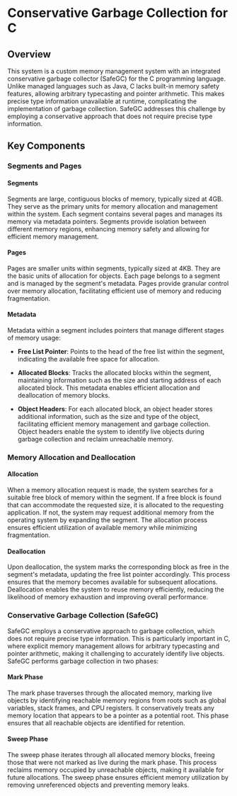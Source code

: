 # Conservative Garbage Collection for C

## Overview
This system is a custom memory management system with an integrated conservative garbage collector (SafeGC) for the C programming language. Unlike managed languages such as Java, C lacks built-in memory safety features, allowing arbitrary typecasting and pointer arithmetic. This makes precise type information unavailable at runtime, complicating the implementation of garbage collection. SafeGC addresses this challenge by employing a conservative approach that does not require precise type information.

## Key Components

### Segments and Pages

#### Segments
Segments are large, contiguous blocks of memory, typically sized at 4GB. They serve as the primary units for memory allocation and management within the system. Each segment contains several pages and manages its memory via metadata pointers. Segments provide isolation between different memory regions, enhancing memory safety and allowing for efficient memory management.

#### Pages
Pages are smaller units within segments, typically sized at 4KB. They are the basic units of allocation for objects. Each page belongs to a segment and is managed by the segment's metadata. Pages provide granular control over memory allocation, facilitating efficient use of memory and reducing fragmentation.

#### Metadata
Metadata within a segment includes pointers that manage different stages of memory usage:

- **Free List Pointer**: Points to the head of the free list within the segment, indicating the available free space for allocation.
  
- **Allocated Blocks**: Tracks the allocated blocks within the segment, maintaining information such as the size and starting address of each allocated block. This metadata enables efficient allocation and deallocation of memory blocks.

- **Object Headers**: For each allocated block, an object header stores additional information, such as the size and type of the object, facilitating efficient memory management and garbage collection. Object headers enable the system to identify live objects during garbage collection and reclaim unreachable memory.

### Memory Allocation and Deallocation

#### Allocation
When a memory allocation request is made, the system searches for a suitable free block of memory within the segment. If a free block is found that can accommodate the requested size, it is allocated to the requesting application. If not, the system may request additional memory from the operating system by expanding the segment. The allocation process ensures efficient utilization of available memory while minimizing fragmentation.

#### Deallocation
Upon deallocation, the system marks the corresponding block as free in the segment's metadata, updating the free list pointer accordingly. This process ensures that the memory becomes available for subsequent allocations. Deallocation enables the system to reuse memory efficiently, reducing the likelihood of memory exhaustion and improving overall performance.

### Conservative Garbage Collection (SafeGC)

SafeGC employs a conservative approach to garbage collection, which does not require precise type information. This is particularly important in C, where explicit memory management allows for arbitrary typecasting and pointer arithmetic, making it challenging to accurately identify live objects. SafeGC performs garbage collection in two phases:

#### Mark Phase
The mark phase traverses through the allocated memory, marking live objects by identifying reachable memory regions from roots such as global variables, stack frames, and CPU registers. It conservatively treats any memory location that appears to be a pointer as a potential root. This phase ensures that all reachable objects are identified for retention.

#### Sweep Phase
The sweep phase iterates through all allocated memory blocks, freeing those that were not marked as live during the mark phase. This process reclaims memory occupied by unreachable objects, making it available for future allocations. The sweep phase ensures efficient memory utilization by removing unreferenced objects and preventing memory leaks.
